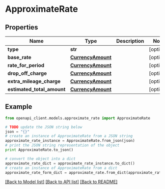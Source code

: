 # ApproximateRate


## Properties
Name | Type | Description | Notes
------------ | ------------- | ------------- | -------------
**type** | **str** |  | [optional] 
**base_rate** | [**CurrencyAmount**](CurrencyAmount.md) |  | [optional] 
**rate_for_period** | [**CurrencyAmount**](CurrencyAmount.md) |  | [optional] 
**drop_off_charge** | [**CurrencyAmount**](CurrencyAmount.md) |  | [optional] 
**extra_mileage_charge** | [**CurrencyAmount**](CurrencyAmount.md) |  | [optional] 
**estimated_total_amount** | [**CurrencyAmount**](CurrencyAmount.md) |  | [optional] 

## Example

```python
from openapi_client.models.approximate_rate import ApproximateRate

# TODO update the JSON string below
json = "{}"
# create an instance of ApproximateRate from a JSON string
approximate_rate_instance = ApproximateRate.from_json(json)
# print the JSON string representation of the object
print ApproximateRate.to_json()

# convert the object into a dict
approximate_rate_dict = approximate_rate_instance.to_dict()
# create an instance of ApproximateRate from a dict
approximate_rate_form_dict = approximate_rate.from_dict(approximate_rate_dict)
```
[[Back to Model list]](../README.md#documentation-for-models) [[Back to API list]](../README.md#documentation-for-api-endpoints) [[Back to README]](../README.md)


